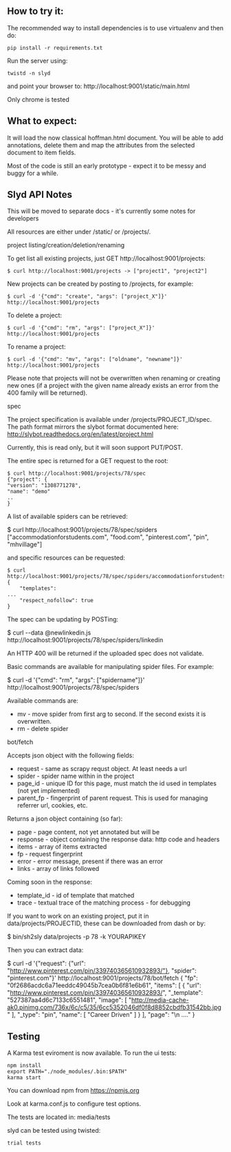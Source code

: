 How to try it:
--------------

The recommended way to install dependencies is to use virtualenv and
then do:

	pip install -r requirements.txt

Run the server using:

	twistd -n slyd

and point your browser to:
	http://localhost:9001/static/main.html

Only chrome is tested

What to expect:
---------------

It will load the now classical hoffman.html document. You will be able
to add annotations, delete them and map the attributes from the selected
document to item fields.

Most of the code is still an early prototype - expect it to be messy and
buggy for a while.


Slyd API Notes
--------------

This will be moved to separate docs - it's currently some notes for developers

All resources are either under /static/ or /projects/.


project listing/creation/deletion/renaming

To get list all existing projects, just GET http://localhost:9001/projects:

	$ curl http://localhost:9001/projects -> ["project1", "project2"]

New projects can be created by posting to /projects, for example:

	$ curl -d '{"cmd": "create", "args": ["project_X"]}' http://localhost:9001/projects

To delete a project:

	$ curl -d '{"cmd": "rm", "args": ["project_X"]}' http://localhost:9001/projects

To rename a project:

	$ curl -d '{"cmd": "mv", "args": ["oldname", "newname"]}' http://localhost:9001/projects

Please note that projects will not be overwritten when renaming or creating new ones (if a project
with the given name already exists an error from the 400 family will be returned).

spec

The project specification is available under /projects/PROJECT_ID/spec. The path format
mirrors the slybot format documented here:
http://slybot.readthedocs.org/en/latest/project.html

Currently, this is read only, but it will soon support PUT/POST.

The entire spec is returned for a GET request to the root:

	$ curl http://localhost:9001/projects/78/spec
	{"project": {
    "version": "1308771278",
    "name": "demo"
    ..
	}

A list of available spiders can be retrieved:

  $ curl http://localhost:9001/projects/78/spec/spiders
["accommodationforstudents.com", "food.com", "pinterest.com", "pin", "mhvillage"]

and specific resources can be requested:

	$ curl http://localhost:9001/projects/78/spec/spiders/accommodationforstudents.com
	{
    	"templates":
    ...
	    "respect_nofollow": true
	}

The spec can be updating by POSTing:

  $ curl --data @newlinkedin.js http://localhost:9001/projects/78/spec/spiders/linkedin

An HTTP 400 will be returned if the uploaded spec does not validate.

Basic commands are available for manipulating spider files. For example:

  $ curl -d '{"cmd": "rm", "args": ["spidername"]}' http://localhost:9001/projects/78/spec/spiders

Available commands are:
* mv - move spider from first arg to second. If the second exists it is overwritten.
* rm - delete spider


bot/fetch

Accepts json object with the following fields:
* request - same as scrapy requst object. At least needs a url
* spider - spider name within in the project
* page_id - unique ID for this page, must match the id used in templates (not yet implemented)
* parent_fp - fingerprint of parent request. This is used for managing referrer url, cookies, etc.

Returns a json object containing (so far):
* page - page content, not yet annotated but will be
* response - object containing the response data: http code and headers
* items - array of items extracted
* fp - request fingerprint
* error - error message, present if there was an error
* links - array of links followed

Coming soon in the response:
* template_id - id of template that matched
* trace - textual trace of the matching process - for debugging


If you want to work on an existing project, put it in data/projects/PROJECTID, these can be downloaded from dash or by:

$ bin/sh2sly data/projects -p 78 -k YOURAPIKEY

Then you can extract data:

$ curl -d '{"request": {"url": "http://www.pinterest.com/pin/339740365610932893/"}, "spider": "pinterest.com"}' http://localhost:9001/projects/78/bot/fetch
{
  "fp": "0f2686acdc6a71eeddc49045b7cea0b6f81e6b61",
   "items": [
      {
         "url": "http://www.pinterest.com/pin/339740365610932893/",
         "_template": "527387aa4d6c7133c6551481",
         "image": [
            "http://media-cache-ak0.pinimg.com/736x/6c/c5/35/6cc5352046df0f8d8852cbdfb31542bb.jpg"
         ],
         "_type": "pin",
         "name": [
            "Career Driven"
         ]
      }
   ],
   "page": "<!DOCTYPE html>\n ...."
}

Testing
-------

A Karma test eviroment is now available. To run the ui tests:

    npm install
    export PATH="./node_modules/.bin:$PATH"
    karma start

You can download npm from https://npmjs.org

Look at karma.conf.js to configure test options.

The tests are located in:
  media/tests

slyd can be tested using twisted:

    trial tests
